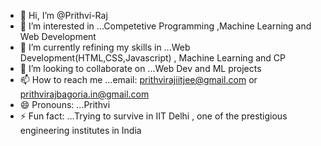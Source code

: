 - 👋 Hi, I’m @Prithvi-Raj
- 👀 I’m interested in ...Competetive Programming ,Machine Learning and Web Development
- 🌱 I’m currently refining my skills in  ...Web Development(HTML,CSS,Javascript) , Machine Learning and CP
- 💞️ I’m looking to collaborate on ...Web Dev and ML projects
- 📫 How to reach me ...email: prithvirajiitjee@gmail.com or prithvirajbagoria.in@gmail.com
- 😄 Pronouns: ...Prithvi
- ⚡ Fun fact: ...Trying to survive in IIT Delhi , one of the prestigious engineering institutes in India 

<!---
prithvi-github/prithvi-github is a ✨ special ✨ repository because its `README.md` (this file) appears on your GitHub profile.
You can click the Preview link to take a look at your changes.
--->
